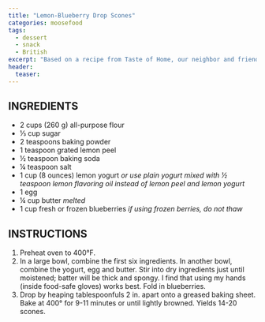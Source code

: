 ```yaml
---
title: "Lemon-Blueberry Drop Scones"
categories: moosefood
tags: 
  - dessert
  - snack
  - British
excerpt: "Based on a recipe from Taste of Home, our neighbor and friend Leona has made these for us a few times and they're light and delicious. They are also very good with dried cherries instead of blueberries."
header:
  teaser: 
---
```


## INGREDIENTS
* 2 cups (260 g) all-purpose flour
* ⅓ cup sugar
* 2 teaspoons baking powder
* 1 teaspoon grated lemon peel
* ½ teaspoon baking soda
* ¼ teaspoon salt
* 1 cup (8 ounces) lemon yogurt *or use plain yogurt mixed with ½ teaspoon lemon flavoring oil instead of lemon peel and lemon yogurt*
* 1 egg
* ¼ cup butter *melted*
* 1 cup fresh or frozen blueberries *if using frozen berries, do not thaw*

## INSTRUCTIONS
1. Preheat oven to 400°F.
2. In a large bowl, combine the first six ingredients. In another bowl, combine the yogurt, egg and butter. Stir into dry ingredients just until moistened; batter will be thick and spongy. I find that using my hands (inside food-safe gloves) works best. Fold in blueberries.
3. Drop by heaping tablespoonfuls 2 in. apart onto a greased baking sheet. Bake at 400° for 9-11 minutes or until lightly browned. Yields 14-20 scones. 

